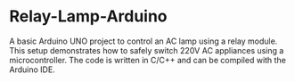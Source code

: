 # Relay-Lamp-Arduino
A basic Arduino UNO project to control an AC lamp using a relay module. This setup demonstrates how to safely switch 220V AC appliances using a microcontroller. The code is written in C/C++ and can be compiled with the Arduino IDE.
